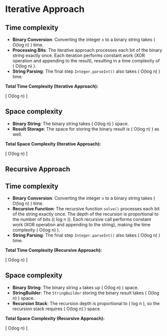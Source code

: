 
# Iterative Approach

## Time complexity
- **Binary Conversion**: Converting the integer `n` to a binary string takes \( O(log n) \) time.
- **Processing Bits**: The iterative approach processes each bit of the binary string exactly once. Each iteration performs constant work (XOR operation and appending to the result), resulting in a time complexity of \( O(log n) \).
- **String Parsing**: The final step `Integer.parseInt()` also takes \( O(log n) \) time.

**Total Time Complexity (Iterative Approach):**

\[ O(log n) \]

## Space complexity
- **Binary String**: The binary string takes \( O(log n) \) space.
- **Result Storage**: The space for storing the binary result is \( O(log n) \) as well.

**Total Space Complexity (Iterative Approach):**

\[ O(log n) \]

## Recursive Approach

## Time complexity
- **Binary Conversion**: Converting the integer `n` to a binary string takes \( O(log n) \) time.
- **Recursive Function**: The recursive function `solve()` processes each bit of the string exactly once. The depth of the recursion is proportional to the number of bits (\( log n \)). Each recursive call performs constant work (XOR operation and appending to the string), making the time complexity \( O(log n) \).
- **String Parsing**: The final step `Integer.parseInt()` also takes \( O(log n) \) time.

**Total Time Complexity (Recursive Approach):**

\[ O(log n) \]

## Space complexity
- **Binary String**: The binary string `a` takes up \( O(log n) \) space.
- **StringBuilder**: The `StringBuilder` storing the binary result takes \( O(log n) \) space.
- **Recursion Stack**: The recursion depth is proportional to \( log n \), so the recursion stack requires \( O(log n) \) space.

**Total Space Complexity (Recursive Approach):**

\[ O(log n) \]


